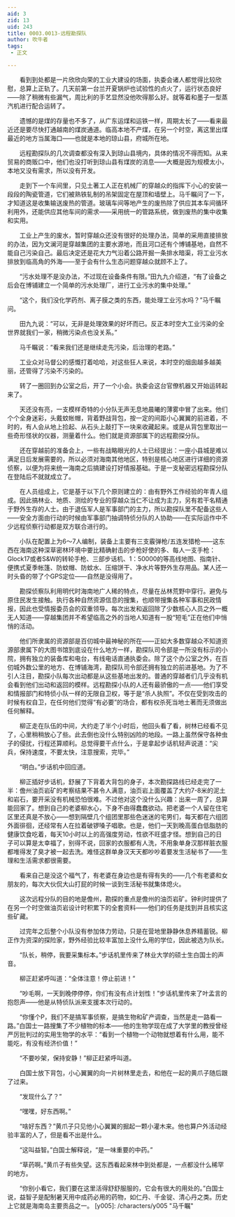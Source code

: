 ```yaml
---
aid: 3
zid: 13
uid: 243
title: 0003.0013-远程勘探队
author: 吹牛者
tags: 
 - 正文

---
```




　　看到到处都是一片欣欣向荣的工业大建设的场面，执委会诸人都觉得比较欣慰，总算上正轨了。几天前第一台兰开夏锅炉也试验性的点火了，运行状态良好——除了稍微有些漏气，周比利的手艺显然没他吹得那么好。就等着和墨子一型蒸汽机进行配合运转了。

　　遗憾的是煤的存量也不多了，从广东运煤和运铁一样，周期太长了——看来最近还是要尽快打通越南的煤炭通道。临高本地不产煤，在另一个时空，离这里出煤最近的地方当属海口——也就是本地的琼山县，府城所在地。

　　远程勘探队的几次调查都没有深入到琼山县境内，具体的情况不得而知。从来贸易的商贩口中，他们也没打听到琼山县有煤炭的消息——大概是因为规模太小，本地又没有需求，所以没有开发。

　　走到下一个车间里，只见土著工人正在机械厂的穿越众的指挥下小心的安装一段段的陶瓷管道，它们被熟铁轧制的吊架固定在屋顶和墙壁上。马千瞩问了一下，才知道这是收集输送废热的管道。玻璃车间等地产生的废热除了供应其本车间循环利用外，还能供应其他车间的需求——采用统一的管路系统，做到废热的集中收集和实用。

　　工业上产生的废水，暂时穿越众还没有很好的处理办法，简单的采用直接排放的办法，因为文澜河是穿越集团的主要水源地，而且河口还有个博铺基地，自然不能自己污染自己。最后决定还是花大力气沿着公路开掘一条排水暗渠，将工业污水排放到临高角的外海——至于会有什么生态问题穿越众就顾不上了。

　　“污水处理不是没办法，不过现在设备条件有限。”田九九介绍道，“有了设备之后会在博铺建立一个简单的污水处理厂，进行工业污水的集中处理。”

　　“这个，我们没化学药剂、离子膜之类的东西，能处理工业污水吗？”马千瞩问。

　　田九九说：“可以，无非是处理效果的好坏而已。反正本时空大工业污染的全世界就我们一家，稍微污染点也没关系。”

　　马千瞩说：“看来我们还是继续走先污染，后治理的老路。”

　　工业众对马督公的感慨打着哈哈，对这些狂人来说，本时空的烟囱越多越美丽，还管得了污染不污染的。

　　转了一圈回到办公室之后，开了一个小会。执委会这台官僚机器又开始运转起来了。

　　天还没有亮，一支模样奇特的小分队无声无息地晨曦的薄雾中冒了出来。他们个个全身迷彩，头戴蚊帐帽，背着野战背包，按一定的间距小心翼翼的前进着，不时的，有人会从地上捡起、从石头上敲打下一块来收藏起来。或是从背包里取出一些奇形怪状的仪器，测量着什么。他们就是资源部属下的远程勘探分队。

　　还在穿越前的准备会上，一些有战略眼光的人士已经提出：一座小县城是难以满足日后发展需要的，所以必须对海南其他地区，特别是核心地区进行详细的资源侦察，以便为将来统一海南之后搞建设打好情报基础。于是一支秘密远程勘探分队在登陆后不就就成立了。

　　在人员组成上，它是基于以下几个原则建立的：由有野外工作经验的年青人组成。因此搞林业、地质、测绘的专业的穿越众当仁不让成为主力，另有若干名精通于野外生存的人士。由于退伍军人是军事部门的主力，所以勘探队里不配备这些人——安全方面由行动的时候由军事部门抽调特侦分队的人协助——在实际运作中不少远程侦察行动都是双方联合进行的。

　　小队在配置上为6～7人编制，装备上主要有三支霰弹枪/五连发猎枪——这东西在海南这种深草密林环境中要比精确射击的步枪好使的多、每人一支手枪：Glock17或者S&W的转轮手枪、三部步话机、1：50000的等高线地图、指南针、便携式夏季帐篷、防蚊帽、防蚊水、压缩饼干、净水片等野外生存用品。某人还一时头昏的带了个GPS定位——自然是没得用了。

　　勘探侦察队利用明代时海南地广人稀的特点，尽量在丛林荒野中穿行。避免与原住民发生接触。执行各种自然资源信息的搜集，也顺带搜集各种军事和民政情报，因此也受情报委员会的双重领导。每次出发和返回除了少数核心人员之外一概无人知道——穿越集团并不希望临高之外的当地人知道有一股“短毛”正在他们中悄悄的活动。

　　他们所隶属的资源部是百仞城中最神秘的所在——正如大多数穿越众不知道资源部隶属下的大图书馆到底设在什么地方一样，勘探队司令部是一所没有标示的小院，拥有独立的装备库和电台，有线电话直通执委会。除了这个办公室之外，在百仞城外数公里的地方、在博铺海湾，勘探队司令部还拥有独立的前进基地。为了不引人注目，勘探小队每次出动都是从这些基地出发的。普通的穿越者们几乎没有机会看到他们出动和返回的模样。远程勘探小队的人还有最骄傲的一点——他们享受和情报部门和特侦小队一样的无限自卫权，等于是“杀人执照”。不仅在受到攻击的时候有权自卫，在任何他们觉得“有必要”的场合，都有权杀死当地土著而无须做出任何解释。

　　柳正走在队伍的中间，大约走了半个小时后，他回头看了看，树林已经看不见了，心里稍稍放心了些。此去倒也没什么特别凶险的地段。一路上虽然保守各种虫子的侵扰，行程还算顺利。总觉得要干点什么，于是拿起步话机轻声说道：“尖兵，保持速度，不要太快，注意搜索，完毕。”

　　“明白。”步话机中回应道。

　　柳正插好步话机，舒展了下背着大背包的身子，本次勘探路线已经走完了一半：儋州油页岩矿的考察结果不甚令人满意，油页岩上面覆盖了大约7-8米的泥土和岩石，要开采没有机械恐怕很难。不过他对这个没什么兴趣：出来一周了，总算能回家了。想到自己的老婆柳水心，下身不由得蠢蠢欲动。把老婆一个人留在住宅区里还真是不放心——想到隔壁几个组团里那些色迷迷的宅男们，每天都在六组团外面徘徊，还经常有人在拉着破锣嗓子唱歌。也是，他们一天到晚高蛋白低脂肪的健康饮食吃着，每天10小时以上的高强度劳动，性欲不旺盛才怪。想到自己的日子可以算是太幸福了，别得不说，回家的衣服都有人洗，不用象单身汉那样脏衣服都堆得发了臭才被一起去洗。难怪这群单身汉天天都吵吵着要发生活秘书了——生理和生活需求都很需要。

　　看来自己是没这个福气了，有老婆在身边也是有得有失的——几个有老婆和女朋友的，每次大伙侃大山打屁的时候一谈到生活秘书就集体熄火。

　　这次远程分队的目的地是儋州，勘探的重点是儋州的油页岩矿。钟利时提供了在另一个时空做油页岩设计时积累下的全套资料——他们的任务是找到并且核实这些矿藏。

　　过完年之后整个小队没有参加体力劳动，只是在营地里静静休息养精蓄锐。柳正作为资深的探险家，野外经验比较丰富加上没什么用的学位，因此被选为队长。

　　“队长，稍停，我要采集标本。”步话机里传来了林业大学的硕士生白国士的声音。

　　柳正赶紧呼叫道：“全体注意！停止前进！”

　　“吵毛啊，一天到晚停停停，你们有没有点计划性！”步话机里传来了叶孟言的抱怨声——他是从特侦队派来支援本次行动的。

　　“你懂个P，我们不是搞军事侦察，是搞生物和矿产调查，当然是走一路看一路。”白国士一路搜集了不少植物的标本——他的生物学现在成了大学里的教授曾经严厉批判过的实用生物学的水平：“看到一个植物一个动物就想着有什么用，能不能吃，有没有经济价值！”

　　“不要吵架，保持安静！”柳正赶紧呼叫道。

　　白国士放下背包，小心翼翼的向一片树林里走去，和他在一起的黄爪子随后跟了过来。

　　“发现什么了？”

　　“嘿嘿，好东西啊。”

　　“啥好东西？”黄爪子只见他小心翼翼的掘起一颗小灌木来。他也算户外活动经验丰富的人了，但是看不出是什么。

　　“这叫益智。”白国士解释说，“是一味重要的中药。”

　　“草药啊。”黄爪子有些失望。这东西看起来林中到处都是，一点都没什么稀罕的地方。

　　“你别小看它，我们要在这里活得舒舒服服的，它会有很大的用处的。”白国士说，益智子是配制暑天用中成药必用的药物，如仁丹、千金锭、清心丹之类。历史上它就是海南岛主要贡品之一。
[y005]: /characters/y005 "马千瞩"


